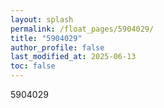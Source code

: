 ```yaml
---
layout: splash
permalink: /float_pages/5904029/
title: "5904029"
author_profile: false
last_modified_at: 2025-06-13
toc: false
---
```

 
5904029
